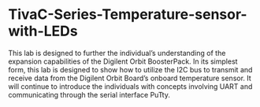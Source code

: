 # TivaC-Series-Temperature-sensor-with-LEDs
This lab is designed to further the individual’s understanding of the expansion capabilities of the Digilent Orbit BoosterPack. In its simplest form, this lab is designed to show how to utilize the I2C bus to transmit and receive data from the Digilent Orbit Board’s onboard temperature sensor. It will continue to introduce the individuals with concepts involving UART and communicating through the serial interface PuTty.
